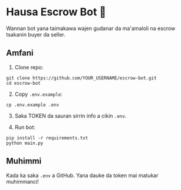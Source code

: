 # Hausa Escrow Bot 🤖

Wannan bot yana taimakawa wajen gudanar da ma'amaloli na escrow tsakanin buyer da seller.

## Amfani

1. Clone repo:
```
git clone https://github.com/YOUR_USERNAME/escrow-bot.git
cd escrow-bot
```

2. Copy `.env.example`:
```
cp .env.example .env
```

3. Saka TOKEN da sauran sirrin info a cikin `.env`.

4. Run bot:
```
pip install -r requirements.txt
python main.py
```

## Muhimmi
Kada ka saka `.env` a GitHub. Yana dauke da token mai matukar muhimmanci!
